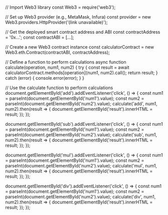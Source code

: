 
// Import Web3 library
const Web3 = require('web3');

// Set up Web3 provider (e.g., MetaMask, Infura)
const provider = new Web3.providers.HttpProvider('(link unavailable)');

// Get the deployed smart contract address and ABI
const contractAddress = '0x...';
const contractABI = [...];

// Create a new Web3 contract instance
const calculatorContract = new Web3.eth.Contract(contractABI, contractAddress);

// Define a function to perform calculations
async function calculate(operation, num1, num2) {
  try {
    const result = await calculatorContract.methods[operation](num1, num2).call();
    return result;
  } catch (error) {
    console.error(error);
  }
}

// Use the calculate function to perform calculations
document.getElementById('add').addEventListener('click', () => {
  const num1 = parseInt(document.getElementById('num1').value);
  const num2 = parseInt(document.getElementById('num2').value);
  calculate('add', num1, num2).then(result => {
    document.getElementById('result').innerHTML = result;
  });
});

document.getElementById('sub').addEventListener('click', () => {
  const num1 = parseInt(document.getElementById('num1').value);
  const num2 = parseInt(document.getElementById('num2').value);
  calculate('sub', num1, num2).then(result => {
    document.getElementById('result').innerHTML = result;
  });
});

document.getElementById('mul').addEventListener('click', () => {
  const num1 = parseInt(document.getElementById('num1').value);
  const num2 = parseInt(document.getElementById('num2').value);
  calculate('mul', num1, num2).then(result => {
    document.getElementById('result').innerHTML = result;
  });
});

document.getElementById('div').addEventListener('click', () => {
  const num1 = parseInt(document.getElementById('num1').value);
  const num2 = parseInt(document.getElementById('num2').value);
  calculate('div', num1, num2).then(result => {
    document.getElementById('result').innerHTML = result;
  });
});
